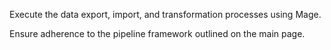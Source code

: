 Execute the data export, import, and transformation processes using Mage. 

Ensure adherence to the pipeline framework outlined on the main page.
